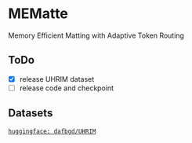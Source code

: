 # MEMatte
Memory Efficient Matting with Adaptive Token Routing
## ToDo
- [x] release UHRIM dataset
- [ ] release code and checkpoint

## Datasets
[`huggingface: dafbgd/UHRIM`](https://huggingface.co/datasets/dafbgd/UHRIM) 
